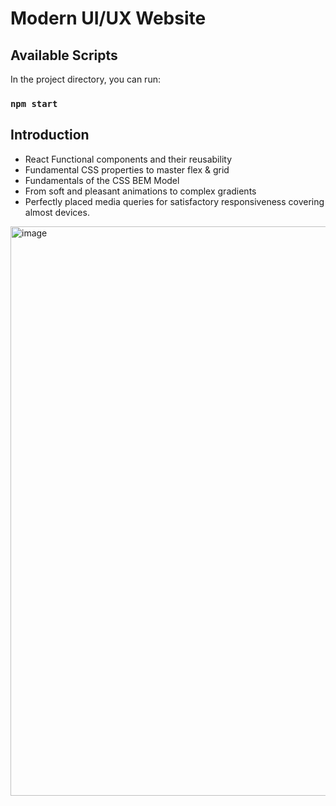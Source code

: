 # Modern UI/UX Website

## Available Scripts

In the project directory, you can run:

### `npm start`

## Introduction

* React Functional components and their reusability
* Fundamental CSS properties to master flex & grid
* Fundamentals of the CSS BEM Model
* From soft and pleasant animations to complex gradients
* Perfectly placed media queries for satisfactory responsiveness covering almost devices.

<img width="911" alt="image" src="https://user-images.githubusercontent.com/48478940/235999805-4b2a4e46-ccc4-4204-afc8-292f64b6b583.png">

